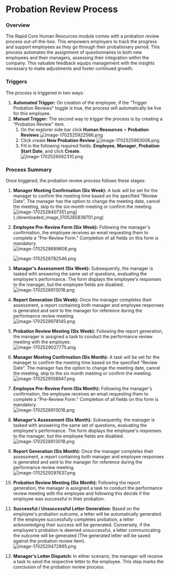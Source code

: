# Probation Review Process

### Overview

The Rapid Core Human Resources module comes with a probation review process out-of-the-box. This empowers employers to track the progress and support employees as they go through their probationary period. This process automates the assignment of questionnaires to both new employees and their managers, assessing their integration within the company. This valuable feedback equips management with the insights necessary to make adjustments and foster continued growth.

### Triggers

The process is triggered in two ways:

1. **Automated Trigger:** On creation of the employee, if the “Trigger Probation Reviews” toggle is true, the process will automatically be live for this employee.
2. **Manuel Trigger:** The second way to trigger the process is by creating a “Probation Review” item. 
    1. On the explorer side bar click **Human Resources** &gt; ****Probation Reviews**** ![image-1702525922566.png](./downloaded_image_1705285835550.png)
    2. Click create ****New Probation Review**** ![image-1702525963006.png](./downloaded_image_1705285836572.png)
    3. Fill in the following required fields: **Employee**, **Manager**, **Probation Start Date**, and click **Create**.  
        ![image-1702526062310.png](./downloaded_image_1705285837595.png)

### Process Summary

Once triggered, the probation review process follows these stages:

1. **Manager Meeting Confirmation (Six Week):** A task will be set for the manager to confirm the meeting time based on the specified “Review Date”. The manager has the option to change the meeting date, cancel the meeting, skip to the six-month meeting or confirm the meeting.  
    ![image-1702528407351.png](./downloaded_image_1705285838608.png)](./downloaded_image_1705285839701.png)
2. **Employee Pre-Review Form (Six Week):** Following the manager's confirmation, the employee receives an email requesting them to complete a "Pre-Review Form." Completion of all fields on this form is mandatory.  
    ![image-1702528689608.png](./downloaded_image_1705285840715.png)
    
    ![image-1702528782546.png](./downloaded_image_1705285841734.png)
3. **Manager's Assessment (Six Week):** Subsequently, the manager is tasked with answering the same set of questions, evaluating the employee's performance. The form displays the employee's responses to the manager, but the employee fields are disabled.  
    ![image-1702528913018.png](./downloaded_image_1705285842745.png)
4. **Report Generation (Six Week):** Once the manager completes their assessment, a report containing both manager and employee responses is generated and sent to the manager for reference during the performance review meeting.  
    ![image-1702528978145.png](./downloaded_image_1705285843756.png)
5. **Probation Review Meeting (Six Week):** Following the report generation, the manager is assigned a task to conduct the performance review meeting with the employee.  
    ![image-1702529027775.png](./downloaded_image_1705285844774.png)
6. **Manager Meeting Confirmation (Six Month):** A task will be set for the manager to confirm the meeting time based on the specified “Review Date”. The manager has the option to change the meeting date, cancel the meeting, skip to the six month meeting or confirm the meeting.  
    ![image-1702529108947.png](./downloaded_image_1705285845785.png)
7. **Employee Pre-Review Form (Six Month):** Following the manager's confirmation, the employee receives an email requesting them to complete a "Pre-Review Form." Completion of all fields on this form is mandatory.  
    ![image-1702528913018.png](./downloaded_image_1705285846802.png)
8. **Manager's Assessment (Six Month):** Subsequently, the manager is tasked with answering the same set of questions, evaluating the employee's performance. The form displays the employee's responses to the manager, but the employee fields are disabled.  
    ![image-1702528913018.png](./downloaded_image_1705285847812.png)
9. **Report Generation (Six Month):** Once the manager completes their assessment, a report containing both manager and employee responses is generated and sent to the manager for reference during the performance review meeting.  
    ![image-1702529297637.png](./downloaded_image_1705285848832.png)
10. **Probation Review Meeting (Six Month):** Following the report generation, the manager is assigned a task to conduct the performance review meeting with the employee and following this decide if the employee was successful in their probation.
11. **Successful / Unsuccessful Letter Generation:** Based on the employee's probation outcome, a letter will be automatically generated. If the employee successfully completes probation, a letter acknowledging their success will be generated. Conversely, if the employee's probation is deemed unsuccessful, a letter communicating the outcome will be generated (The generated letter will be saved against the probation review item).  
    ![image-1702529472895.png](./downloaded_image_1705285849851.png)
12. **Manager's Letter Dispatch:** In either scenario, the manager will receive a task to send the respective letter to the employee. This step marks the conclusion of the probation review process.